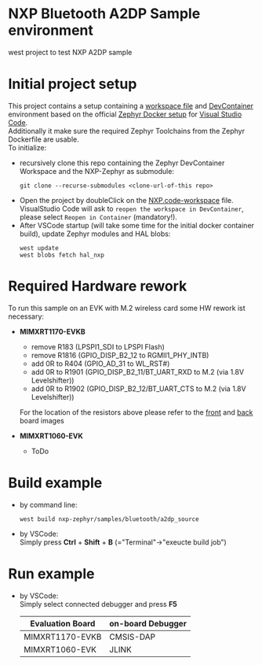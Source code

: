 # NXP Bluetooth A2DP Sample environment

west project to test NXP A2DP sample

# Initial project setup

This project contains a setup containing a [workspace file](https://code.visualstudio.com/docs/editor/workspaces) and [DevContainer](https://code.visualstudio.com/docs/devcontainers/containers) environment based on the official [Zephyr Docker setup](https://github.com/zephyrproject-rtos/docker-image) for [Visual Studio Code](https://code.visualstudio.com). \
Additionally it make sure the required Zephyr Toolchains from the Zephyr Dockerfile are usable. \
To initialize:
- recursively clone this repo containing the Zephyr DevContainer Workspace and the NXP-Zephyr as submodule:
  ```
  git clone --recurse-submodules <clone-url-of-this repo>
  ```
- Open the project by doubleClick on the [NXP.code-workspace](NXP.code-workspace) file. \
  VisualStudio Code will ask to `reopen the workspace in DevContainer`, please select `Reopen in Container` (mandatory!).
- After VSCode startup (will take some time for the initial docker container build), update Zephyr modules and HAL blobs:
  ```
  west update
  west blobs fetch hal_nxp
  ```

# Required Hardware rework

To run this sample on an EVK with M.2 wireless card some HW rework ist necessary:
- **MIMXRT1170-EVKB**
  - remove R183 (LPSPI1_SDI to LPSPI Flash)
  - remove R1816 (GPIO_DISP_B2_12 to RGMII1_PHY_INTB)
  - add 0R to R404 (GPIO_AD_31 to WL_RST#)
  - add 0R to R1901 (GPIO_DISP_B2_11/BT_UART_RXD to M.2 (via 1.8V Levelshifter))
  - add 0R to R1902 (GPIO_DISP_B2_12/BT_UART_CTS to M.2 (via 1.8V Levelshifter))

  For the location of the resistors above please refer to the [front](docs/MIMXRT1170-EVKB%20UART%20Front.png) and [back](docs/MIMXRT1170-EVKB%20UART%20Back.png) board images
- **MIMXRT1060-EVK**
  - ToDo


# Build example

- by command line:
  ```
  west build nxp-zephyr/samples/bluetooth/a2dp_source
  ```
- by VSCode: \
  Simply press **Ctrl** + **Shift** + **B** (="Terminal"->"exeucte build job")

# Run example

- by VSCode: \
  Simply select connected debugger and press **F5**

  | Evaluation Board | on-board Debugger |
  |------------------|-------------------|
  | MIMXRT1170-EVKB  | CMSIS-DAP         |
  | MIMXRT1060-EVK   | JLINK             |
